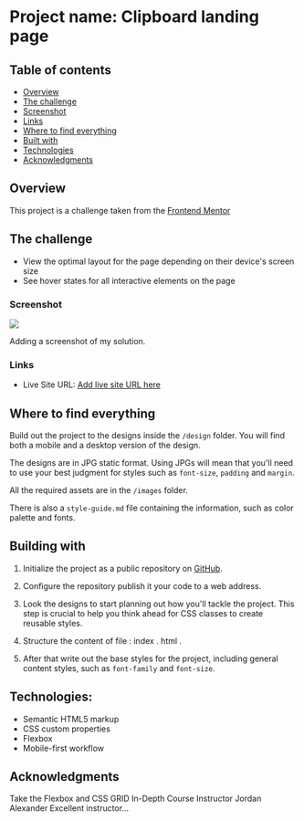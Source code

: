 # Project name: Clipboard landing page 
## Table of contents

  - [Overview](#overview)
  - [The challenge](#the-challenge)
  - [Screenshot](#screenshot)
  - [Links](#links)
  - [Where to find everything](#Where-to-find-everything)
  - [Built with](#built-with)
  - [Technologies](#technologies)
  - [Acknowledgments](#acknowledgments)

## Overview

This project is a challenge taken from the [Frontend Mentor](https://www.frontendmentor.io) 

## The challenge

- View the optimal layout for the page depending on their device's screen size
- See hover states for all interactive elements on the page

### Screenshot

![](./screenshot.jpg)

Adding a screenshot of my solution.

### Links

- Live Site URL: [Add live site URL here](https:// )

## Where to find everything

Build out the project to the designs inside the `/design` folder. You will find both a mobile and a desktop version of the design. 

The designs are in JPG static format. Using JPGs will mean that you'll need to use your best judgment for styles such as `font-size`, `padding` and `margin`. 

All the required assets are in the `/images` folder. 

There is also a `style-guide.md` file containing the information, such as color palette and fonts.

## Building with

1. Initialize the project as a public repository on [GitHub](https://github.com/).  

2. Configure the repository  publish it your code to a web address. 

3. Look  the designs to start planning out how you'll tackle the project. This step is crucial to help you think ahead for CSS classes to create reusable styles.

4.  Structure the content  of file : index . html .

5. After that write out the base styles for the project, including general content styles, such as `font-family` and `font-size`.

## Technologies:

- Semantic HTML5 markup
- CSS custom properties
- Flexbox
- Mobile-first workflow


## Acknowledgments
 
Take the Flexbox and CSS GRID In-Depth Course
Instructor Jordan Alexander
Excellent instructor...